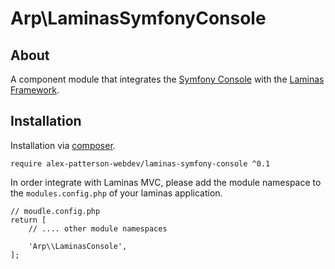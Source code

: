 
# Arp\LaminasSymfonyConsole

## About

A component module that integrates the [Symfony Console](https://github.com/symfony/console) with the [Laminas Framework](https://github.com/laminas).

## Installation

Installation via [composer](https://getcomposer.org).

    require alex-patterson-webdev/laminas-symfony-console ^0.1
    
In order integrate with Laminas MVC, please add the module namespace to the `modules.config.php` of your laminas application.
    
    // moudle.config.php
    return [    
        // .... other module namespaces
        
        'Arp\\LaminasConsole',
    ];
